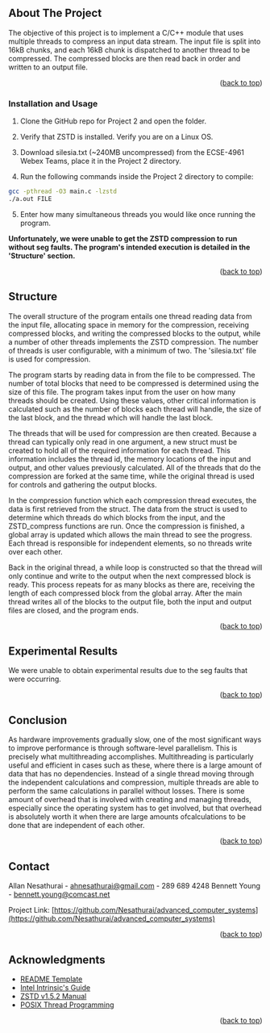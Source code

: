 <div id="top"></div>

<!-- ABOUT THE PROJECT -->
## About The Project

The objective of this project is to implement a C/C++ module that uses multiple threads to compress an input data stream. The input file is split into 16kB chunks, and each 16kB chunk is dispatched to another thread to be compressed. The compressed blocks are then read back in order and written to an output file. 

<p align="right">(<a href="#top">back to top</a>)</p>



### Installation and Usage

1. Clone the GitHub repo for Project 2 and open the folder.

2. Verify that ZSTD is installed. Verify you are on a Linux OS. 

3. Download silesia.txt (~240MB uncompressed) from the ECSE-4961 Webex Teams, place it in the Project 2 directory.

4. Run the following commands inside the Project 2 directory to compile:
  ```sh
  gcc -pthread -O3 main.c -lzstd
  ./a.out FILE
  ```

5. Enter how many simultaneous threads you would like once running the program. 

**Unfortunately, we were unable to get the ZSTD compression to run without seg faults. The program's intended execution is detailed in the 'Structure' section.**

<p align="right">(<a href="#top">back to top</a>)</p>



<!-- STRUCTURE -->
## Structure

The overall structure of the program entails one thread reading data from the input file, allocating space in memory for the compression, receiving compressed blocks, and writing the compressed blocks to the output, while a number of other threads implements the ZSTD compression. The number of threads is user configurable, with a minimum of two. The 'silesia.txt' file is used for compression. 

The program starts by reading data in from the file to be compressed. The number of total blocks that need to be compressed is determined using the size of this file. The program takes input from the user on how many threads should be created. Using these values, other critical information is calculated such as the number of blocks each thread will handle, the size of the last block, and the thread which will handle the last block. 

The threads that will be used for compression are then created. Because a thread can typically only read in one argument, a new struct must be created to hold all of the required information for each thread. This information includes the thread id, the memory locations of the input and output, and other values previously calculated. All of the threads that do the compression are forked at the same time, while the original thread is used for controls and gathering the output blocks. 

In the compression function which each compression thread executes, the data is first retrieved from the struct. The data from the struct is used to determine which threads do which blocks from the input, and the ZSTD_compress functions are run. Once the compression is finished, a global array is updated which allows the main thread to see the progress. Each thread is responsible for independent elements, so no threads write over each other. 

Back in the original thread, a while loop is constructed so that the thread will only continue and write to the output when the next compressed block is ready. This process repeats for as many blocks as there are, receiving the length of each compressed block from the global array. After the main thread writes all of the blocks to the output file, both the input and output files are closed, and the program ends. 

<p align="right">(<a href="#top">back to top</a>)</p>



<!-- Experimental Results -->
## Experimental Results

We were unable to obtain experimental results due to the seg faults that were occurring. 

<p align="right">(<a href="#top">back to top</a>)</p>



<!-- Conclusion -->
## Conclusion

As hardware improvements gradually slow, one of the most significant ways to improve performance is through software-level parallelism. This is precisely what multithreading accomplishes. Multithreading is particularly useful and efficient in cases such as these, where there is a large amount of data that has no dependencies. Instead of a single thread moving through the independent calculations and compression, multiple threads are able to perform the same calculations in parallel without losses. There is some amount of overhead that is involved with creating and managing threads, especially since the operating system has to get involved, but that overhead is absolutely worth it when there are large amounts ofcalculations to be done that are independent of each other. 

<p align="right">(<a href="#top">back to top</a>)</p>



<!-- CONTACT -->
## Contact

Allan Nesathurai - ahnesathurai@gmail.com - 289 689 4248
Bennett Young - bennett.young@comcast.net

Project Link: [https://github.com/Nesathurai/advanced_computer_systems](https://github.com/Nesathurai/advanced_computer_systems)

<p align="right">(<a href="#top">back to top</a>)</p>



<!-- ACKNOWLEDGMENTS -->
## Acknowledgments

* [README Template](https://github.com/othneildrew/Best-README-Template)
* [Intel Intrinsic's Guide](https://www.intel.com/content/www/us/en/docs/intrinsics-guide/index.html)
* [ZSTD v1.5.2 Manual](https://raw.githack.com/facebook/zstd/release/doc/zstd_manual.html)
* [POSIX Thread Programming](https://hpc-tutorials.llnl.gov/posix/)

<p align="right">(<a href="#top">back to top</a>)</p>



<!-- MARKDOWN LINKS & IMAGES -->
<!-- https://www.markdownguide.org/basic-syntax/#reference-style-links -->
[contributors-shield]: https://img.shields.io/github/contributors/github_username/repo_name.svg?style=for-the-badge
[contributors-url]: https://github.com/youngb10
[forks-shield]: https://img.shields.io/github/forks/github_username/repo_name.svg?style=for-the-badge
[forks-url]: https://github.com/github_username/repo_name/network/members
[stars-shield]: https://img.shields.io/github/stars/github_username/repo_name.svg?style=for-the-badge
[stars-url]: https://github.com/github_username/repo_name/stargazers
[issues-shield]: https://img.shields.io/github/issues/github_username/repo_name.svg?style=for-the-badge
[issues-url]: https://github.com/github_username/repo_name/issues
[license-shield]: https://img.shields.io/github/license/github_username/repo_name.svg?style=for-the-badge
[license-url]: https://github.com/github_username/repo_name/blob/master/LICENSE.txt
[linkedin-shield]: https://img.shields.io/badge/-LinkedIn-black.svg?style=for-the-badge&logo=linkedin&colorB=555
[linkedin-url]: https://linkedin.com/in/linkedin_username
[product-screenshot]: images/screenshot.png
